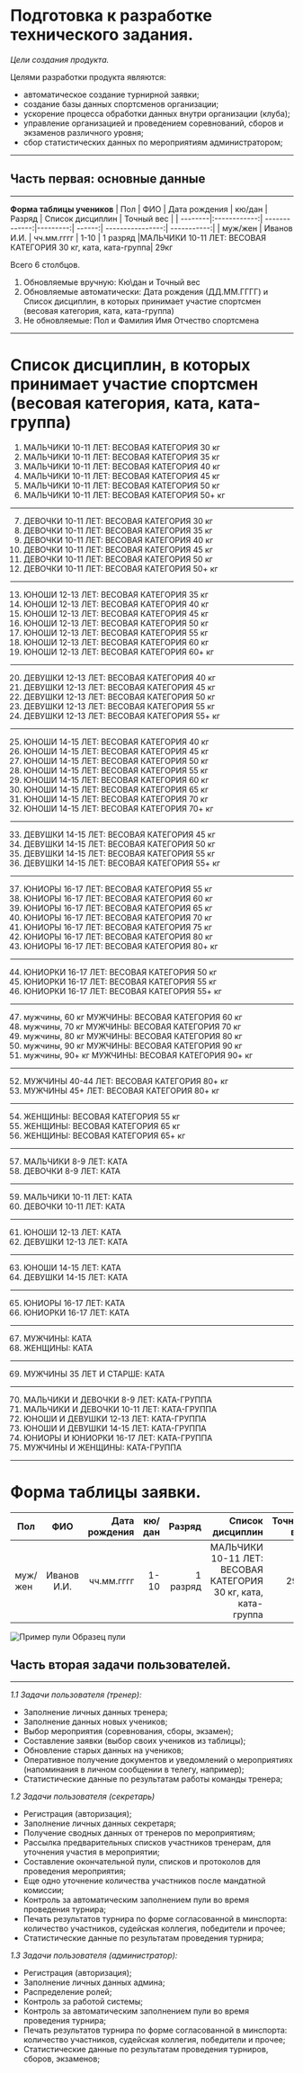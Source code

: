 # Подготовка к разработке технического задания.

_Цели создания продукта._

Целями разработки продукта являются:

- автоматическое создание турнирной заявки;
- создание базы данных спортсменов организации;
- ускорение процесса обработки данных внутри организации (клуба);
- управление организацией и проведением соревнований, сборов и экзаменов различного уровня;
- сбор статистических данных по мероприятиям администратором;

---

## Часть первая: основные данные

---

**Форма таблицы учеников**
| Пол | ФИО | Дата рождения | кю/дан | Разряд | Список дисциплин | Точный вес |
| --------|:------------:| -------------:|---------:| ------:| ----------------:| -----------:|
| муж/жен | Иванов И.И. | чч.мм.гггг | 1-10 | 1 разряд |МАЛЬЧИКИ 10-11 ЛЕТ: ВЕСОВАЯ КАТЕГОРИЯ 30 кг, ката, ката-группа| 29кг

Всего 6 столбцов.

1. Обновляемые вручную: Кю\дан и Точный вес
2. Обновляемые автоматически: Дата рождения (ДД.ММ.ГГГГ) и Список дисциплин, в которых принимает участие спортсмен (весовая категория, ката, ката-группа)
3. Не обновляемые: Пол и Фамилия Имя Отчество
   спортсмена

---

# Список дисциплин, в которых принимает участие спортсмен (весовая категория, ката, ката-группа)

1. МАЛЬЧИКИ 10-11 ЛЕТ: ВЕСОВАЯ КАТЕГОРИЯ 30 кг
2. МАЛЬЧИКИ 10-11 ЛЕТ: ВЕСОВАЯ КАТЕГОРИЯ 35 кг
3. МАЛЬЧИКИ 10-11 ЛЕТ: ВЕСОВАЯ КАТЕГОРИЯ 40 кг
4. МАЛЬЧИКИ 10-11 ЛЕТ: ВЕСОВАЯ КАТЕГОРИЯ 45 кг
5. МАЛЬЧИКИ 10-11 ЛЕТ: ВЕСОВАЯ КАТЕГОРИЯ 50 кг
6. МАЛЬЧИКИ 10-11 ЛЕТ: ВЕСОВАЯ КАТЕГОРИЯ 50+ кг

---

7. ДЕВОЧКИ 10-11 ЛЕТ: ВЕСОВАЯ КАТЕГОРИЯ 30 кг
8. ДЕВОЧКИ 10-11 ЛЕТ: ВЕСОВАЯ КАТЕГОРИЯ 35 кг
9. ДЕВОЧКИ 10-11 ЛЕТ: ВЕСОВАЯ КАТЕГОРИЯ 40 кг
10. ДЕВОЧКИ 10-11 ЛЕТ: ВЕСОВАЯ КАТЕГОРИЯ 45 кг
11. ДЕВОЧКИ 10-11 ЛЕТ: ВЕСОВАЯ КАТЕГОРИЯ 50 кг
12. ДЕВОЧКИ 10-11 ЛЕТ: ВЕСОВАЯ КАТЕГОРИЯ 50+ кг

---

13. ЮНОШИ 12-13 ЛЕТ: ВЕСОВАЯ КАТЕГОРИЯ 35 кг
14. ЮНОШИ 12-13 ЛЕТ: ВЕСОВАЯ КАТЕГОРИЯ 40 кг
15. ЮНОШИ 12-13 ЛЕТ: ВЕСОВАЯ КАТЕГОРИЯ 45 кг
16. ЮНОШИ 12-13 ЛЕТ: ВЕСОВАЯ КАТЕГОРИЯ 50 кг
17. ЮНОШИ 12-13 ЛЕТ: ВЕСОВАЯ КАТЕГОРИЯ 55 кг
18. ЮНОШИ 12-13 ЛЕТ: ВЕСОВАЯ КАТЕГОРИЯ 60 кг
19. ЮНОШИ 12-13 ЛЕТ: ВЕСОВАЯ КАТЕГОРИЯ 60+ кг

---

20. ДЕВУШКИ 12-13 ЛЕТ: ВЕСОВАЯ КАТЕГОРИЯ 40 кг
21. ДЕВУШКИ 12-13 ЛЕТ: ВЕСОВАЯ КАТЕГОРИЯ 45 кг
22. ДЕВУШКИ 12-13 ЛЕТ: ВЕСОВАЯ КАТЕГОРИЯ 50 кг
23. ДЕВУШКИ 12-13 ЛЕТ: ВЕСОВАЯ КАТЕГОРИЯ 55 кг
24. ДЕВУШКИ 12-13 ЛЕТ: ВЕСОВАЯ КАТЕГОРИЯ 55+ кг

---

25. ЮНОШИ 14-15 ЛЕТ: ВЕСОВАЯ КАТЕГОРИЯ 40 кг
26. ЮНОШИ 14-15 ЛЕТ: ВЕСОВАЯ КАТЕГОРИЯ 45 кг
27. ЮНОШИ 14-15 ЛЕТ: ВЕСОВАЯ КАТЕГОРИЯ 50 кг
28. ЮНОШИ 14-15 ЛЕТ: ВЕСОВАЯ КАТЕГОРИЯ 55 кг
29. ЮНОШИ 14-15 ЛЕТ: ВЕСОВАЯ КАТЕГОРИЯ 60 кг
30. ЮНОШИ 14-15 ЛЕТ: ВЕСОВАЯ КАТЕГОРИЯ 65 кг
31. ЮНОШИ 14-15 ЛЕТ: ВЕСОВАЯ КАТЕГОРИЯ 70 кг
32. ЮНОШИ 14-15 ЛЕТ: ВЕСОВАЯ КАТЕГОРИЯ 70+ кг

---

33. ДЕВУШКИ 14-15 ЛЕТ: ВЕСОВАЯ КАТЕГОРИЯ 45 кг
34. ДЕВУШКИ 14-15 ЛЕТ: ВЕСОВАЯ КАТЕГОРИЯ 50 кг
35. ДЕВУШКИ 14-15 ЛЕТ: ВЕСОВАЯ КАТЕГОРИЯ 55 кг
36. ДЕВУШКИ 14-15 ЛЕТ: ВЕСОВАЯ КАТЕГОРИЯ 55+ кг

---

37. ЮНИОРЫ 16-17 ЛЕТ: ВЕСОВАЯ КАТЕГОРИЯ 55 кг
38. ЮНИОРЫ 16-17 ЛЕТ: ВЕСОВАЯ КАТЕГОРИЯ 60 кг
39. ЮНИОРЫ 16-17 ЛЕТ: ВЕСОВАЯ КАТЕГОРИЯ 65 кг
40. ЮНИОРЫ 16-17 ЛЕТ: ВЕСОВАЯ КАТЕГОРИЯ 70 кг
41. ЮНИОРЫ 16-17 ЛЕТ: ВЕСОВАЯ КАТЕГОРИЯ 75 кг
42. ЮНИОРЫ 16-17 ЛЕТ: ВЕСОВАЯ КАТЕГОРИЯ 80 кг
43. ЮНИОРЫ 16-17 ЛЕТ: ВЕСОВАЯ КАТЕГОРИЯ 80+ кг

---

44. ЮНИОРКИ 16-17 ЛЕТ: ВЕСОВАЯ КАТЕГОРИЯ 50 кг
45. ЮНИОРКИ 16-17 ЛЕТ: ВЕСОВАЯ КАТЕГОРИЯ 55 кг
46. ЮНИОРКИ 16-17 ЛЕТ: ВЕСОВАЯ КАТЕГОРИЯ 55+ кг

---

47. мужчины, 60 кг МУЖЧИНЫ: ВЕСОВАЯ КАТЕГОРИЯ 60 кг
48. мужчины, 70 кг МУЖЧИНЫ: ВЕСОВАЯ КАТЕГОРИЯ 70 кг
49. мужчины, 80 кг МУЖЧИНЫ: ВЕСОВАЯ КАТЕГОРИЯ 80 кг
50. мужчины, 90 кг МУЖЧИНЫ: ВЕСОВАЯ КАТЕГОРИЯ 90 кг
51. мужчины, 90+ кг МУЖЧИНЫ: ВЕСОВАЯ КАТЕГОРИЯ 90+ кг

---

52. МУЖЧИНЫ 40-44 ЛЕТ: ВЕСОВАЯ КАТЕГОРИЯ 80+ кг
53. МУЖЧИНЫ 45+ ЛЕТ: ВЕСОВАЯ КАТЕГОРИЯ 80+ кг

---

54. ЖЕНЩИНЫ: ВЕСОВАЯ КАТЕГОРИЯ 55 кг
55. ЖЕНЩИНЫ: ВЕСОВАЯ КАТЕГОРИЯ 65 кг
56. ЖЕНЩИНЫ: ВЕСОВАЯ КАТЕГОРИЯ 65+ кг

---

57. МАЛЬЧИКИ 8-9 ЛЕТ: КАТА
58. ДЕВОЧКИ 8-9 ЛЕТ: КАТА

---

59. МАЛЬЧИКИ 10-11 ЛЕТ: КАТА
60. ДЕВОЧКИ 10-11 ЛЕТ: КАТА

---

61. ЮНОШИ 12-13 ЛЕТ: КАТА
62. ДЕВУШКИ 12-13 ЛЕТ: КАТА

---

63. ЮНОШИ 14-15 ЛЕТ: КАТА
64. ДЕВУШКИ 14-15 ЛЕТ: КАТА

---

65. ЮНИОРЫ 16-17 ЛЕТ: КАТА
66. ЮНИОРКИ 16-17 ЛЕТ: КАТА

---

67. МУЖЧИНЫ: КАТА
68. ЖЕНЩИНЫ: КАТА

---

69. МУЖЧИНЫ 35 ЛЕТ И СТАРШЕ: КАТА

---

70. МАЛЬЧИКИ И ДЕВОЧКИ 8-9 ЛЕТ: КАТА-ГРУППА
71. МАЛЬЧИКИ И ДЕВОЧКИ 10-11 ЛЕТ: КАТА-ГРУППА
72. ЮНОШИ И ДЕВУШКИ 12-13 ЛЕТ: КАТА-ГРУППА
73. ЮНОШИ И ДЕВУШКИ 14-15 ЛЕТ: КАТА-ГРУППА
74. ЮНИОРЫ И ЮНИОРКИ 16-17 ЛЕТ: КАТА-ГРУППА
75. МУЖЧИНЫ И ЖЕНЩИНЫ: КАТА-ГРУППА

---

# Форма таблицы заявки.

| Пол     |     ФИО     | Дата рождения | кю/дан |   Разряд |                                               Список дисциплин | Точный вес |    Комментарий | ФИО тренера |
| ------- | :---------: | ------------: | -----: | -------: | -------------------------------------------------------------: | ---------: | -------------: | ----------: |
| муж/жен | Иванов И.И. |    чч.мм.гггг |   1-10 | 1 разряд | МАЛЬЧИКИ 10-11 ЛЕТ: ВЕСОВАЯ КАТЕГОРИЯ 30 кг, ката, ката-группа |       29кг | чемпион России | Петров П.П. |

![Пример пули](/Technical%20specifications/pulya.jpg)
Образец пули

## Часть вторая задачи пользователей.

---

_1.1 Задачи пользователя (тренер):_

- Заполнение личных данных тренера;
- Заполнение данных новых учеников;
- Выбор мероприятия (соревнования, сборы, экзамен);
- Составление заявки (выбор своих учеников из таблицы);
- Обновление старых данных на учеников;
- Оперативное получение документов и уведомлений о мероприятиях (напоминания в личном сообщении в телегу, например);
- Статистические данные по результатам работы команды тренера;

_1.2 Задачи пользователя (секретарь)_

- Регистрация (авторизация);
- Заполнение личных данных секретаря;
- Получение сводных данных от тренеров по мероприятиям;
- Рассылка предварительных списков участников тренерам, для уточнения участия в мероприятии;
- Составление окончательной пули, списков и протоколов для проведения мероприятия;
- Еще одно уточнение количества участников после мандатной комиссии;
- Контроль за автоматическим заполнением пули во время проведения турнира;
- Печать результатов турнира по форме согласованной в минспорта: количество участников, судейская коллегия, победители и прочее;
- Статистические данные по результатам проведения турнира;

_1.3 Задачи пользователя (администратор):_

- Регистрация (авторизация);
- Заполнение личных данных админа;
- Распределение ролей;
- Контроль за работой системы;
- Контроль за автоматическим заполнением пули во время проведения турнира;
- Печать результатов турнира по форме согласованной в минспорта: количество участников, судейская коллегия, победители и прочее;
- Статистические данные по результатам проведения турниров, сборов, экзаменов;
